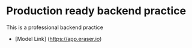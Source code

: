 # Production ready backend practice

This is a professional backend practice

- [Model Link] (https://app.eraser.io)
